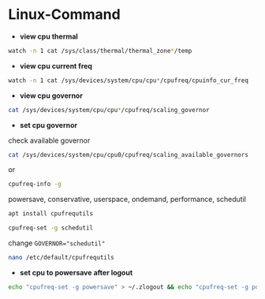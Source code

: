 # Linux-Command
- **view cpu thermal**
```bash
watch -n 1 cat /sys/class/thermal/thermal_zone*/temp
```
- **view cpu current freq**
```bash
watch -n 1 cat /sys/devices/system/cpu/cpu*/cpufreq/cpuinfo_cur_freq
```
- **view cpu governor**
```bash
cat /sys/devices/system/cpu/cpu*/cpufreq/scaling_governor
```
- **set cpu governor**

check available governor
```bash
cat /sys/devices/system/cpu/cpu0/cpufreq/scaling_available_governors
```
or
```bash
cpufreq-info -g
```
powersave, conservative, userspace, ondemand, performance, schedutil

```bash
apt install cpufrequtils
```
```bash
cpufreq-set -g schedutil
```
change `GOVERNOR="schedutil"`
```bash
nano /etc/default/cpufrequtils
```
- **set cpu to powersave after logout**
```bash
echo "cpufreq-set -g powersave" > ~/.zlogout && echo "cpufreq-set -g powersave" > ~/.bash_logout && echo "cpufreq-set -g schedutil" > /etc/profile.d/00agovernor.sh
```
